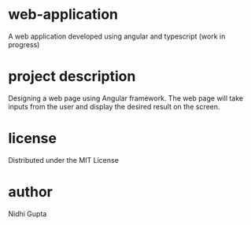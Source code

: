 # web-application
A web application developed using angular and typescript (work in progress)

# project description
Designing a web page using Angular framework. The web page will take inputs from the user and display the desired result on the screen. 

# license
Distributed under the MIT License

# author
Nidhi Gupta

